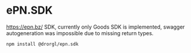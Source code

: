 # ePN.SDK

https://epn.bz/ SDK, currently only Goods SDK is implemented, swagger autogeneration was impossible due to missing return types.

```
npm install @drorgl/epn.sdk
```

